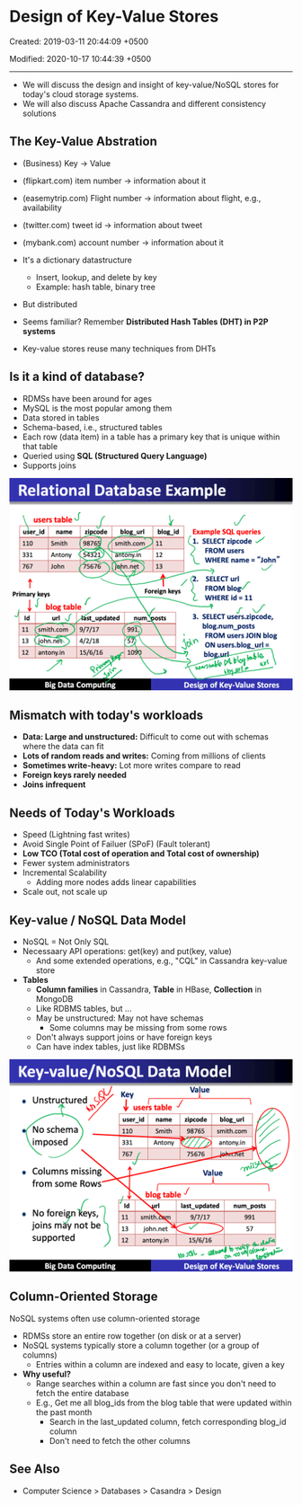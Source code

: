 # Design of Key-Value Stores

Created: 2019-03-11 20:44:09 +0500

Modified: 2020-10-17 10:44:39 +0500

---
-   We will discuss the design and insight of key-value/NoSQL stores for today's cloud storage systems.
-   We will also discuss Apache Cassandra and different consistency solutions

## The Key-Value Abstration
-   (Business) Key -> Value
-   (flipkart.com) item number -> information about it
-   (easemytrip.com) Flight number -> information about flight, e.g., availability
-   (twitter.com) tweet id -> information about tweet
-   (mybank.com) account number -> information about it


-   It's a dictionary datastructure
    -   Insert, lookup, and delete by key
    -   Example: hash table, binary tree
-   But distributed
-   Seems familiar? Remember **Distributed Hash Tables (DHT) in P2P systems**
-   Key-value stores reuse many techniques from DHTs

## Is it a kind of database?
-   RDMSs have been around for ages
-   MySQL is the most popular among them
-   Data stored in tables
-   Schema-based, i.e., structured tables
-   Each row (data item) in a table has a primary key that is unique within that table
-   Queried using **SQL (Structured Query Language)**
-   Supports joins

![image](media/Big-Data_Design-of-Key-Value-Stores-image1.png)

## Mismatch with today's workloads
-   **Data: Large and unstructured:** Difficult to come out with schemas where the data can fit
-   **Lots of random reads and writes:** Coming from millions of clients
-   **Sometimes write-heavy:** Lot more writes compare to read
-   **Foreign keys rarely needed**
-   **Joins infrequent**

## Needs of Today's Workloads
-   Speed (Lightning fast writes)
-   Avoid Single Point of Failuer (SPoF) (Fault tolerant)
-   **Low TCO (Total cost of operation and Total cost of ownership)**
-   Fewer system administrators
-   Incremental Scalability
    -   Adding more nodes adds linear capabilities
-   Scale out, not scale up

## Key-value / NoSQL Data Model
-   NoSQL = Not Only SQL
-   Necessaary API operations: get(key) and put(key, value)
    -   And some extended operations, e.g., "CQL" in Cassandra key-value store
-   **Tables**
    -   **Column families** in Cassandra, **Table** in HBase, **Collection** in MongoDB
    -   Like RDBMS tables, but ...
    -   May be unstructured: May not have schemas
        -   Some columns may be missing from some rows
    -   Don't always support joins or have foreign keys
    -   Can have index tables, just like RDBMSs

![image](media/Big-Data_Design-of-Key-Value-Stores-image2.png)

## Column-Oriented Storage

NoSQL systems often use column-oriented storage
-   RDMSs store an entire row together (on disk or at a server)
-   NoSQL systems typically store a column together (or a group of columns)
    -   Entries within a column are indexed and easy to locate, given a key
-   **Why useful?**
    -   Range searches within a column are fast since you don't need to fetch the entire database
    -   E.g., Get me all blog_ids from the blog table that were updated within the past month
        -   Search in the last_updated column, fetch corresponding blog_id column
        -   Don't need to fetch the other columns

## See Also
-   Computer Science > Databases > Casandra > Design
